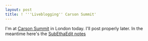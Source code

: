 ```yaml
---
layout: post
title: ! '''Liveblogging'' Carson Summit'
---
```

I'm at [Carson Summit][carson] in London today.
I'll post properly later. In the meantime here's the [SubEthaEdit
notes][notes]

[carson]: http://carsonworkshops.com/summit/
[notes]: /files/posts/liveblogging-carson-summit/Carson.html

